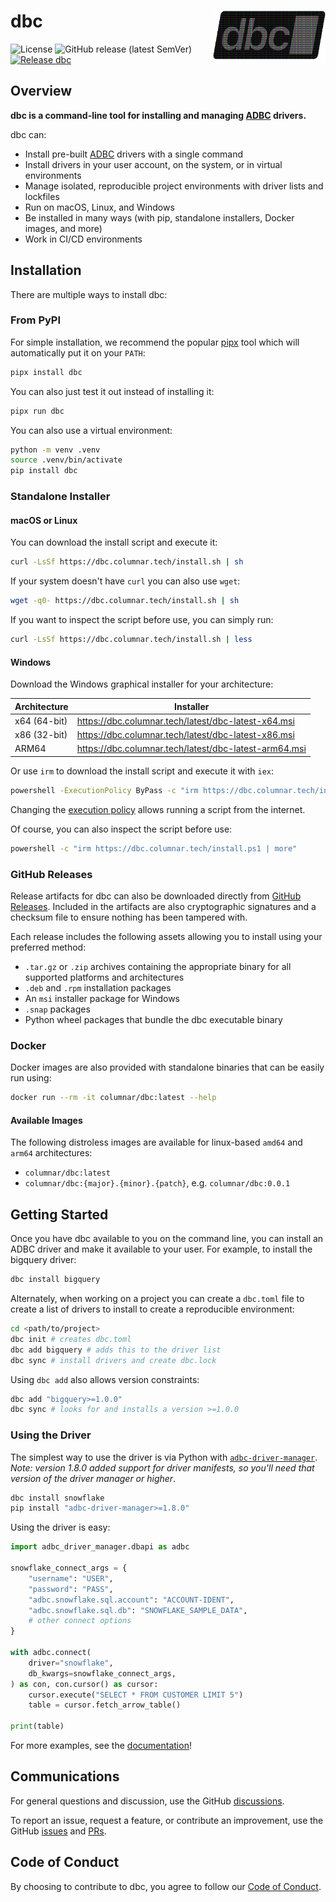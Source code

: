 <!--
Copyright 2025 Columnar Technologies Inc.

Licensed under the Apache License, Version 2.0 (the "License");
you may not use this file except in compliance with the License.
You may obtain a copy of the License at

    http://www.apache.org/licenses/LICENSE-2.0

Unless required by applicable law or agreed to in writing, software
distributed under the License is distributed on an "AS IS" BASIS,
WITHOUT WARRANTIES OR CONDITIONS OF ANY KIND, either express or implied.
See the License for the specific language governing permissions and
limitations under the License.
-->

# dbc <picture><img src="resources/dbc_logo_animated_padded.png?raw=true" width="180" align="right" alt="dbc Logo"/></picture>

![License](https://img.shields.io/badge/License-Apache_2.0-blue.svg)
![GitHub release (latest SemVer)](https://img.shields.io/github/v/release/columnar-tech/dbc)
[![Release dbc](https://github.com/columnar-tech/dbc/actions/workflows/release.yml/badge.svg)](https://github.com/columnar-tech/dbc/actions/workflows/release.yml)

## Overview

**dbc is a command-line tool for installing and managing [ADBC](https://arrow.apache.org/adbc) drivers.**

dbc can:

* Install pre-built [ADBC](https://arrow.apache.org/adbc) drivers with a single command
* Install drivers in your user account, on the system, or in virtual environments
* Manage isolated, reproducible project environments with driver lists and lockfiles
* Run on macOS, Linux, and Windows
* Be installed in many ways (with pip, standalone installers, Docker images, and more)
* Work in CI/CD environments

## Installation

There are multiple ways to install dbc:

### From PyPI

For simple installation, we recommend the popular [pipx](https://pipx.pypa.io/stable/installation) tool which will automatically put it on your `PATH`:

```sh
pipx install dbc
```

You can also just test it out instead of installing it:

```sh
pipx run dbc
```

You can also use a virtual environment:

```sh
python -m venv .venv
source .venv/bin/activate
pip install dbc
```

### Standalone Installer

#### macOS or Linux

You can download the install script and execute it:

```sh
curl -LsSf https://dbc.columnar.tech/install.sh | sh
```

If your system doesn't have `curl` you can also use `wget`:

```sh
wget -q0- https://dbc.columnar.tech/install.sh | sh
```

If you want to inspect the script before use, you can simply run:

```sh
curl -LsSf https://dbc.columnar.tech/install.sh | less
```

#### Windows

Download the Windows graphical installer for your architecture:

| Architecture |  Installer                                              |
| ------------ | ------------------------------------------------------- |
| x64 (64-bit) | <https://dbc.columnar.tech/latest/dbc-latest-x64.msi>   |
| x86 (32-bit) | <https://dbc.columnar.tech/latest/dbc-latest-x86.msi>   |
| ARM64        | <https://dbc.columnar.tech/latest/dbc-latest-arm64.msi> |

Or use `irm` to download the install script and execute it with `iex`:

```sh
powershell -ExecutionPolicy ByPass -c "irm https://dbc.columnar.tech/install.ps1 | iex
```

Changing the [execution policy](https://learn.microsoft.com/en-us/powershell/module/microsoft.powershell.core/about/about_execution_policies?view=powershell-7.4#powershell-execution-policies) allows running a script from the internet.

Of course, you can also inspect the script before use:

```sh
powershell -c "irm https://dbc.columnar.tech/install.ps1 | more"
```

### GitHub Releases

Release artifacts for dbc can also be downloaded directly from [GitHub Releases](https://github.com/columnar-tech/dbc/releases). Included in the artifacts are also
cryptographic signatures and a checksum file to ensure nothing has been tampered with.

Each release includes the following assets allowing you to install using your preferred method:

- `.tar.gz` or `.zip` archives containing the appropriate binary for all supported platforms and architectures
- `.deb` and `.rpm` installation packages
- An `msi` installer package for Windows
- `.snap` packages
- Python wheel packages that bundle the dbc executable binary

### Docker

Docker images are also provided with standalone binaries that can be easily run using:

```sh
docker run --rm -it columnar/dbc:latest --help
```

#### Available Images

The following distroless images are available for linux-based `amd64` and `arm64`
architectures:

- `columnar/dbc:latest`
- `columnar/dbc:{major}.{minor}.{patch}`, e.g. `columnar/dbc:0.0.1`

## Getting Started

Once you have dbc available to you on the command line, you can install an ADBC
driver and make it available to your user. For example, to install the bigquery driver:

```sh
dbc install bigquery
```

Alternately, when working on a project you can create a `dbc.toml` file to create a
list of drivers to install to create a reproducible environment:

```sh
cd <path/to/project>
dbc init # creates dbc.toml
dbc add bigquery # adds this to the driver list
dbc sync # install drivers and create dbc.lock
```

Using `dbc add` also allows version constraints:

```sh
dbc add "bigquery>=1.0.0"
dbc sync # looks for and installs a version >=1.0.0
```

### Using the Driver

The simplest way to use the driver is via Python with [`adbc-driver-manager`](https://pypi.org/project/adbc-driver-manager/).
*Note: version 1.8.0 added support for driver manifests, so you'll need that version of the driver manager or higher*.

```sh
dbc install snowflake
pip install "adbc-driver-manager>=1.8.0"
```

Using the driver is easy:

```python
import adbc_driver_manager.dbapi as adbc

snowflake_connect_args = {
    "username": "USER",
    "password": "PASS",
    "adbc.snowflake.sql.account": "ACCOUNT-IDENT",
    "adbc.snowflake.sql.db": "SNOWFLAKE_SAMPLE_DATA",
    # other connect options
}

with adbc.connect(
    driver="snowflake",
    db_kwargs=snowflake_connect_args,
) as con, con.cursor() as cursor:
    cursor.execute("SELECT * FROM CUSTOMER LIMIT 5")
    table = cursor.fetch_arrow_table()

print(table)
```

For more examples, see the [documentation](https://docs.columnar.tech/dbc)!

## Communications

For general questions and discussion, use the GitHub [discussions](https://github.com/columnar-tech/dbc/discussions).

To report an issue, request a feature, or contribute an improvement, use the GitHub
[issues](https://github.com/columnar-tech/dbc/issues) and
[PRs](https://github.com/columnar-tech/dbc/pulls).
## Code of Conduct

By choosing to contribute to dbc, you agree to follow our [Code of Conduct](./CODE_OF_CONDUCT.md).
